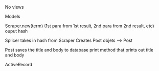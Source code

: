 No views

Models

Scraper.new(term)
  (1st para from 1st result, 2nd para from 2nd result, etc)
  ouput hash 

Splicer 
  takes in hash from Scraper
  Creates Post objets
--> Post

Post
  saves the title and body to database
  print method that prints out title and body

ActiveRecord